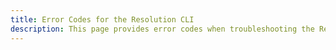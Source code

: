```yaml
---
title: Error Codes for the Resolution CLI
description: This page provides error codes when troubleshooting the Resolution CLI.
---
```

